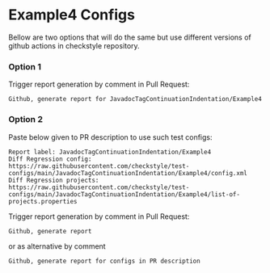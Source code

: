 # Example4 Configs

Bellow are two options that will do the same but use different versions
of github actions in checkstyle repository.


### Option 1
Trigger report generation by comment in Pull Request:
```
Github, generate report for JavadocTagContinuationIndentation/Example4
```

### Option 2

Paste below given to PR description to use such test configs:
```
Report label: JavadocTagContinuationIndentation/Example4
Diff Regression config: https://raw.githubusercontent.com/checkstyle/test-configs/main/JavadocTagContinuationIndentation/Example4/config.xml
Diff Regression projects: https://raw.githubusercontent.com/checkstyle/test-configs/main/JavadocTagContinuationIndentation/Example4/list-of-projects.properties
```

Trigger report generation by comment in Pull Request:
```
Github, generate report
```
or as alternative by comment
```
Github, generate report for configs in PR description
```

